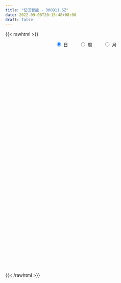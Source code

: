 ```yaml
---
title: "亿田智能 - 300911.SZ"
date: 2022-09-08T20:15:48+08:00
draft: false
---
```

{{< rawhtml >}}
    <div style="text-align: center">
        <label style="padding: 1rem;"><input style="margin-right: .5rem" type="radio" name="period" value="D" checked onclick="period_change(this)">日</label>
        <label style="padding: 1rem;"><input style="margin-right: .5rem" type="radio" name="period" value="W" onclick="period_change(this)">周</label>
        <label style="padding: 1rem;"><input style="margin-right: .5rem" type="radio" name="period" value="M" onclick="period_change(this)">月</label>
    </div>
    <div id="chart" style="height: 700px;"></div> 
    <script type="text/javascript">
        const D_v = [179427.64,132256.08,91637.13,74720.95,113980.66,86851.44,59039.41,60316.0,44886.14,53330.77,46122.71,38403.14,31960.53,42283.41,38515.28,30519.38,26696.34,31388.47,27225.87,39991.61,43618.13,50122.01,37318.63,32315.31,36776.42,52009.16,58653.69,43706.19,35834.76,31810.23,60652.29,56194.36,62399.24,64546.68,50100.23,38285.05,51422.56,51319.25,31051.38,38154.05,26779.82,36959.87,33117.23,49580.18,58216.58,65249.35,46155.52,29694.52,34941.71,30734.45,31535.26,35918.59,25471.41,24325.87,14893.71,17809.58,12048.1,14851.98,11038.23,26025.4,17543.6,16851.47,26418.95,16836.91,11700.92,13260.56,14940.33,10249.64,8868.96,9594.96,11592.32,10167.44,32777.44,35489.13,25478.63,18933.92,14750.15,14535.94,36817.02,24069.63,15261.42,25134.74,16401.17,22261.0,20206.4,16871.0,9957.07,12595.74,11928.55,5780.0,11126.0,14869.14,16063.16,10820.59,9400.87,9747.67,13239.37,17086.35,9443.75,6786.76,6368.74,6736.75,7682.0,6496.48,9878.24,9065.0,12443.0,19579.5,22726.92,11651.66,16367.93,8602.0,7182.59,10153.0,9206.93,10222.61,8534.62,7750.02,7982.22,7455.73,13884.63,10127.58,5643.11,7813.58,4875.0,10227.16,7489.54,6939.3,12571.52,13247.75,11202.55,11730.45,9935.88,6510.32,12476.62,10691.13,8935.04,15045.04,18654.39,37780.57,12138.99,9735.13,21992.37,11824.1,13450.1,15288.14,10294.06,15231.84,13298.58,7027.92,17508.48,9702.35,10779.28,8495.65,8444.08,31412.32,19959.56,10938.06,11342.43,14573.64,20744.68,16804.85,12015.18,12196.95,13192.32,11220.23,12057.79,13700.85,10732.53,11427.28,10996.69,12937.76,8608.49,7751.72,42540.13,38199.98,36256.64,28611.87,20782.07,13118.21,10847.46,14220.93,15781.75,22132.22,9668.46,6920.65,12145.17,8874.06,13018.2,14019.31,7494.2,12927.75,20686.12,10494.47,9966.84,10369.33,10146.24,8257.68,17741.46,12814.86,5460.27,7075.0,6921.65,7317.05,5805.63,4630.48,12621.87,10819.63,6508.45,6834.25,4823.43,7603.04,5846.38,6460.13,5626.71,2986.94,12496.78,7664.63,7353.09,13282.88,7119.24,6961.75,15634.45,8412.68,5682.21,5318.43,4120.09,13641.5,7289.45,6119.69,14075.1,8543.81,11332.83,9843.48,12902.35,6006.12,7920.86,25378.99,26740.43,18976.78,8478.72,7031.61,11870.92,15713.18,26669.18,15484.64,28239.17,43092.46,38774.46,22868.13,14043.44,19796.43,17700.61,8386.3,8220.77,12666.82,13225.58,10853.98,11787.1,18102.54,16185.8,23019.13,16104.6,11855.53,11649.51,13081.3,10846.95,14607.21,11613.1,11498.95,7460.33,7617.63,10690.58,9356.57,10523.69,10652.64,11005.09,8476.24,10461.09,8068.77,10351.69,12810.78,10917.37,10801.38,13919.85,10273.15,12270.7,19525.64,16474.63,10391.85,9770.74,12015.83,16021.17,12815.19,7403.51,5699.25,9487.04,5758.13,4475.12,10870.5,13892.88,10742.99,12281.48,13772.34,18803.1,18445.63,20264.38,16718.17,31945.14,22339.54,18095.85,21948.04,16523.42,10348.06,10209.64,17185.36,14734.23,9636.92,14399.29,8607.5,12430.16,17120.77,11902.77,29041.37,35609.92,23633.6,14785.85,12956.0,13004.92,13459.93,8110.84,11730.37,8478.54,15738.63,13954.98,8809.0,8861.88,21101.34,11523.42,22989.1,23200.35,21025.37,9806.56,7997.34,12939.38,13099.21,7136.61,7037.08,8670.87,9377.21,5531.58,5803.15,7950.0,11364.18,11711.94,9359.49,13463.94,5684.37,4595.48,9788.47,22212.51,13003.35,11537.68,8432.76,8921.89,13502.89,6604.05,10008.87,12672.92,11392.48,16840.95,10526.75,36652.7,22898.21,14137.0,15642.41,23230.48,21482.21,12364.26,23214.36,17690.0,10437.52,13242.92,14442.09,9479.98,7483.75,10443.55,20454.69,11184.0,14774.2,17714.55,21266.92,11899.05,16710.0,27673.05,22031.31,16195.88,24159.78,35238.01,12742.11,15877.13,10684.43,9294.12,7738.89,6070.0,7078.21,8808.82,16338.77,9303.99,7733.71,14176.97,7476.95,7077.95,8987.2,7750.97,4822.8,11817.77,16995.35,6355.0,7001.77,4169.33,15765.83,17344.41,11899.65,13228.92,20351.14,8585.72,9993.73,7505.11,10438.92,6316.02]
const D_histogram = [0.0,-0.5162849003,-1.0120285128,-1.2253721577,-1.1954057923,-1.4151113761,-1.4727917663,-1.3599961017,-1.2561198425,-1.2752883027,-1.1175020846,-1.0593832043,-0.9316252788,-0.9466732098,-0.9059691977,-0.8852730231,-0.8015179181,-0.7943978984,-0.7502727756,-0.4876364315,-0.2379058735,0.1449871047,0.38034308,0.5578843399,0.4614190358,0.6835075272,0.855295736,0.8027215463,0.6755418302,0.6241525913,0.8212879817,0.9718111126,1.1334289113,1.2794578674,1.1562559278,1.0506469051,1.1110923846,0.9527427635,0.8841951844,0.5257056353,0.3476958861,0.4151527428,0.4666931464,0.4859847818,0.5403804545,0.6305644561,0.429413971,0.3034773054,0.122741475,0.145958721,0.1914372561,0.0693588932,-0.1304395917,-0.1850237833,-0.2499683376,-0.399118947,-0.4346902565,-0.4070658102,-0.3492862953,-0.2486737289,-0.0876311366,0.0226351791,0.1073693318,0.0361203513,0.0156229255,0.0311653752,-0.1128310377,-0.2162768834,-0.2111713051,-0.144834081,-0.0624107474,0.0380418835,0.2414451796,0.4739122067,0.6207082871,0.7015065818,0.7453151138,0.6509012045,0.8913236425,1.0678804526,1.1397495482,1.1485716689,1.1256458726,0.9480784133,1.0023730981,0.8471428572,0.6784739795,0.6867288284,0.4005504796,0.1902522953,0.2193470481,0.2688281971,0.2927808319,0.2573282635,0.1527284585,0.089057604,-0.0198535163,-0.2770866053,-0.4357558054,-0.5916210925,-0.6979192029,-0.809382557,-0.8634268849,-0.85243035,-0.7635631658,-0.750698155,-0.5636241293,0.0055545131,0.5495299791,0.8800995437,1.131603986,1.2131275399,1.1829863335,1.0306854743,0.9350873609,0.6947528929,0.5846758432,0.5938646314,0.3926212798,0.0231890674,-0.2479142216,-0.3411400319,-0.3497581149,-0.3047349467,-0.331140733,-0.6031180035,-0.6828070984,-0.9017214819,-0.9320779215,-0.5839871574,-0.4572277195,-0.2603699434,-0.2545784142,-0.1934064741,-0.0836964944,0.0234341755,0.0262759571,0.264761998,0.106877054,-0.3973498711,-0.7358548033,-0.850872519,-0.4291944751,-0.1868396599,-0.0742653781,-0.0908867425,-0.1752816102,-0.1786311215,-0.3533238968,-0.3995338,-0.7135154379,-0.8051885492,-0.6711100595,-0.5924868517,-0.6624358363,-1.0877263377,-1.4684573159,-1.737965186,-1.8073522563,-1.8360863925,-1.9044865608,-1.6260615859,-1.395775183,-1.1056344653,-0.7970496802,-0.5991162498,-0.2849035606,0.0238272093,0.2943764116,0.3289439864,0.3017475821,0.2978416062,0.2487091088,0.2727938077,0.5961559701,0.897974695,1.2539375778,1.7378288014,1.9483820576,1.9363961731,1.8436832584,1.656996054,1.4697478925,1.1711896377,0.7698971939,0.4128393417,0.4669587064,0.3371054911,0.3628239203,0.2547710776,0.1758084787,0.2387949359,0.4060514945,0.4107127837,0.1221054198,0.1431663964,0.1545891387,0.0467005954,0.2058983935,0.2352302,0.2047032955,0.0273872627,-0.0942162431,-0.0122139556,-0.0398008316,-0.0286018866,0.1984765501,0.4208725472,0.4726391393,0.2592288492,0.1078255453,0.0099980173,-0.0912634173,-0.0519528814,-0.1440951033,-0.2324222647,-0.4172210191,-0.6224917864,-0.829052774,-0.7990664227,-0.915405089,-0.9589191066,-0.6096205434,-0.4273437161,-0.3008982295,-0.1343409859,-0.0793409901,0.1691543856,0.3398074399,0.4174884918,0.6507673707,0.758537921,0.5320131987,0.3382790299,0.3008411782,0.2216066692,0.2634130861,0.4114788625,0.8018792991,0.7296494045,0.4997632069,0.31599014,0.0908994692,-0.3329288771,-0.603713075,-0.7521522235,-0.6025374889,0.0273649186,0.657823428,0.9688165446,1.1076509347,1.0100762269,0.7830921519,0.5004270868,0.1927103912,-0.0014209477,-0.0663160136,-0.1704615008,-0.2091210807,-0.030009912,0.2092662912,0.1254262904,0.0978049509,0.043465931,0.0931929382,0.0598230643,-0.0297609597,-0.2289488531,-0.4316257351,-0.7269892901,-0.8827026663,-1.130249867,-1.2245217771,-1.0771447286,-0.9080219564,-0.7052620966,-0.57659458,-0.5668060439,-0.5382142027,-0.5772428499,-0.5787119131,-0.8653971908,-0.989017626,-1.1389055955,-1.2737445463,-1.360461513,-1.3863955796,-1.2261229759,-1.0345188908,-0.8686155868,-0.5966265282,-0.2940176163,-0.107387115,0.2446241787,0.3641085982,0.4507334379,0.362499043,0.4052289843,0.393502344,0.2637600922,0.0305101903,-0.283538267,-0.5034851859,-0.7755798257,-1.044544817,-1.1610507931,-1.2172788947,-1.1891606926,-1.2467002101,-1.3093126935,-1.1339893723,-0.7357283892,-0.422427901,-0.2186832407,-0.0210361224,0.2792624565,0.4290494043,0.4565233089,0.5426991849,0.5271731757,0.6332241615,0.7701840402,0.8154736839,1.0907201363,1.3081129906,1.4333853023,1.3596198985,1.5211630133,1.4698131094,1.4279575748,1.3871633992,1.3574985144,1.2018059347,0.9163845966,0.6582519141,0.5090267645,0.1137223516,0.0198800054,0.1096514763,0.2853019317,0.4927961667,0.8046137653,0.7941350825,0.6212299545,0.6917625829,0.4245889319,0.2146943197,0.0499384366,-0.0703442901,-0.2162749598,-0.296109912,-0.4253838702,-0.4751525104,-0.3590777462,-0.3204587213,-0.4261316786,-0.6693401011,-0.7898342652,-0.7984933955,-0.6626686792,-0.2529938022,-0.0812237324,0.0979006169,0.1284316129,0.0116034825,-0.1678760809,-0.2294143065,-0.2662490303,-0.322714727,-0.2869572711,-0.0574085838,0.0723802799,0.6866102248,1.0627259779,1.1168479053,1.111186461,1.2955617109,1.4262478405,1.4474489855,1.4645397123,1.4926891479,1.3467554355,1.0905467469,0.7755269693,0.4479644643,0.0776366561,-0.0845556661,-0.1707770761,-0.3780563314,-0.6431029445,-0.9379315482,-1.2108594293,-1.3955573403,-1.61994334,-1.5167929364,-1.5900143971,-1.5608270935,-1.2969459339,-0.7289998408,-0.5333748953,-0.2942498118,-0.3243511424,-0.404733002,-0.5325533339,-0.6145461078,-0.6410563555,-0.5227267473,-0.3116060141,-0.2607282699,-0.3334203989,-0.1662866037,-0.1488637179,-0.1850074709,-0.1643409946,-0.1343028371,-0.1060410042,-0.260736369,-0.0810602229,0.0181616198,-0.0225258194,0.0031645976,-0.1823361735,-0.4894294752,-0.6698113706,-0.6800183789,-0.4627772426,-0.3730472836,-0.3536906934,-0.317386382,-0.3654512772,-0.3877397348]
const D_fast = [0.0,-0.6453561254,-1.394106866,-1.9137935504,-2.182678633,-2.7561620609,-3.1820403926,-3.4092437534,-3.6193974549,-3.9573879907,-4.0789772939,-4.2857042146,-4.3908526088,-4.6425688422,-4.8283571295,-5.0289792107,-5.1456035853,-5.3370830402,-5.4805261112,-5.339798875,-5.1495447854,-4.730405031,-4.3999632858,-4.0829509408,-4.064061486,-3.6710961128,-3.2854839701,-3.1373777731,-3.0956720317,-2.9910231227,-2.5885657369,-2.1950898279,-1.7501148014,-1.2842213784,-1.1183593361,-0.9613066324,-0.6230880568,-0.543251987,-0.39075077,-0.6178139104,-0.708899688,-0.5376546456,-0.3694409554,-0.2286531245,-0.0391623383,0.2086627773,0.114865785,0.0647984458,-0.0852520158,-0.0255450896,0.0677927596,-0.03694588,-0.2693542629,-0.3701944003,-0.497631039,-0.7465613851,-0.8908052587,-0.964947265,-0.9944893239,-0.9560451898,-0.8169103816,-0.7009852712,-0.5894087855,-0.6516276781,-0.6682193726,-0.6448855791,-0.8170897514,-0.974604818,-1.022292066,-0.9921633621,-0.9253427153,-0.8153796135,-0.5516150225,-0.2006699438,0.1013032083,0.3574781486,0.587615459,0.6559268508,1.1191801994,1.5627071227,1.9195136053,2.2154786432,2.4739643151,2.5334164591,2.8383044185,2.8948598919,2.895809509,3.075746565,2.8897058361,2.7269707256,2.8109022404,2.9275904388,3.0247382815,3.053617779,2.9872000886,2.9457936351,2.8319191357,2.5054143954,2.2378062439,1.9340356837,1.6532577726,1.3394487793,1.0695477301,0.8674366775,0.7654130702,0.5906035423,0.6367715356,1.2073388064,1.8886967671,2.4392912177,2.9736966565,3.3585020954,3.6241074723,3.7294779817,3.8676517085,3.8010054637,3.8370973749,3.9947523209,3.8916642892,3.5280293438,3.1949474994,3.0164366811,2.9203790693,2.8892185008,2.7800275313,2.3572707599,2.1068798904,1.6625351364,1.3991592165,1.6012531912,1.6137056992,1.7454709895,1.6876179151,1.7004382367,1.7892240928,1.9022133066,1.9116240775,2.2163006179,2.0851349373,1.4815705445,0.9591019114,0.631366066,0.9457454912,1.1413903914,1.2353983286,1.1960552786,1.0678400083,1.0198327167,0.7568089672,0.610715614,0.1183551166,-0.174615132,-0.2083141572,-0.2778126623,-0.513370606,-1.2105926918,-1.958437999,-2.6624371656,-3.1836622999,-3.6714180342,-4.2159398428,-4.3440302644,-4.4626876572,-4.4489555557,-4.3396331907,-4.2914788228,-4.0484920238,-3.7338044516,-3.3896611463,-3.272857575,-3.2246170837,-3.154062658,-3.1410178783,-3.0487347274,-2.5763335724,-2.0500211739,-1.3805738966,-0.4622254726,0.235423298,0.7075364568,1.0757443566,1.3033061658,1.4834949774,1.477734132,1.2689159867,1.0150679699,1.1859270111,1.1403501687,1.256774578,1.2124145046,1.1774040254,1.3000892166,1.5688586489,1.676198134,1.4181171251,1.4749697007,1.5250397277,1.4288263332,1.6394987298,1.7276380862,1.7482870056,1.5778177885,1.4326602219,1.5116090205,1.4740719366,1.47812041,1.7548179842,2.082432118,2.252358495,2.1037554172,1.9793084997,1.883980476,1.759903187,1.7862255026,1.6580595049,1.5116267772,1.2225227681,0.8616290542,0.4478048731,0.2780246188,-0.0671653198,-0.3504091141,-0.1535156867,-0.0780747885,-0.0268538593,0.1061181378,0.1412828861,0.4320668583,0.6876717726,0.8697249474,1.2656956689,1.5631006996,1.4695792768,1.3604148656,1.3981873084,1.3743544667,1.4820141552,1.7329496472,2.3238199085,2.434002365,2.3290569693,2.2242814373,2.0219156338,1.5148550682,1.0931426015,0.7566653972,0.7556457596,1.3923893967,2.1873037631,2.7405010159,3.1562481396,3.3111924886,3.2799814516,3.1224231581,2.8628840604,2.6683974845,2.5869234153,2.4401625529,2.3492227028,2.5208313935,2.8124241694,2.7599407412,2.7567706395,2.7132981023,2.7863233441,2.7679092362,2.6708849723,2.4144598656,2.1038765499,1.6267656724,1.2503766296,0.7202669622,0.3198646077,0.1979554741,0.1400727572,0.1665170929,0.1510359645,0.0191229897,-0.0868387199,-0.2701780795,-0.416325121,-0.9193596964,-1.2902345381,-1.7248489065,-2.1781239939,-2.6049563388,-2.9774893003,-3.1237474406,-3.1907730782,-3.2420236708,-3.1191912444,-2.8900867365,-2.730303014,-2.3171356756,-2.1066241066,-1.9073159074,-1.9049255415,-1.7608883541,-1.6742394084,-1.7380416372,-1.9636639915,-2.3485970156,-2.6944152309,-3.1604048271,-3.6905060228,-4.0972746971,-4.4578225224,-4.7269944935,-5.0962090635,-5.4861497202,-5.5943237422,-5.3799948563,-5.1723013434,-5.0232274932,-4.8308394055,-4.4607252126,-4.2036759136,-4.0620711818,-3.8402205096,-3.7239532249,-3.4595961988,-3.1300903099,-2.8809322453,-2.3330057589,-1.7885846568,-1.3049660196,-1.0388264488,-0.4969925806,-0.1808892071,0.1342446519,0.4402413261,0.74995107,0.8947099739,0.838384785,0.744815081,0.7228466225,0.3559727976,0.2671004527,0.3842847927,0.631260731,0.9619540076,1.4749250476,1.6629801354,1.6453824961,1.8888557702,1.7278293522,1.5716083199,1.4193370459,1.2814682466,1.081468837,0.9276064068,0.6919864811,0.5234297133,0.549735041,0.5082393855,0.2960335086,-0.1145099392,-0.4324626697,-0.6407451489,-0.6705876024,-0.3241611759,-0.1726970392,0.0309024644,0.0935413636,-0.0203858961,-0.2418344798,-0.360726282,-0.4641232634,-0.6012676418,-0.6372495037,-0.4220529623,-0.2741690287,0.5117134724,1.15351072,1.4868446237,1.7589797947,2.2672454724,2.754493562,3.1375569534,3.5207826083,3.9221043309,4.1128594773,4.1292874755,4.0081494401,3.7925780513,3.441659407,3.2583281683,3.1294124893,2.8276191512,2.4017968019,1.8724853112,1.2968425727,0.7632553267,0.133883492,-0.1421643385,-0.6128893984,-0.9739088682,-1.0342641922,-0.6485680592,-0.5862868375,-0.420724207,-0.5319133232,-0.7134784333,-0.9744370987,-1.2100663995,-1.3968407361,-1.4091928147,-1.275973585,-1.2902779083,-1.4463251371,-1.3207629928,-1.3405560365,-1.4229516572,-1.4433704295,-1.4469079813,-1.4451563995,-1.6650358565,-1.5056247661,-1.4018625184,-1.4481814125,-1.4216998462,-1.6527846606,-2.0822353311,-2.4300700691,-2.6102816722,-2.5087348465,-2.5122667084,-2.5813327916,-2.6243750756,-2.7638027902,-2.8830261815]
const D_slow = [0.0,-0.1290712251,-0.3820783533,-0.6884213927,-0.9872728408,-1.3410506848,-1.7092486264,-2.0492476518,-2.3632776124,-2.6820996881,-2.9614752092,-3.2263210103,-3.45922733,-3.6958956324,-3.9223879319,-4.1437061876,-4.3440856672,-4.5426851418,-4.7302533357,-4.8521624435,-4.9116389119,-4.8753921357,-4.7803063657,-4.6408352808,-4.5254805218,-4.35460364,-4.140779706,-3.9400993194,-3.7712138619,-3.6151757141,-3.4098537186,-3.1669009405,-2.8835437127,-2.5636792458,-2.2746152638,-2.0119535376,-1.7341804414,-1.4959947505,-1.2749459544,-1.1435195456,-1.0565955741,-0.9528073884,-0.8361341018,-0.7146379063,-0.5795427927,-0.4219016787,-0.314548186,-0.2386788596,-0.2079934908,-0.1715038106,-0.1236444966,-0.1063047733,-0.1389146712,-0.185170617,-0.2476627014,-0.3474424381,-0.4561150023,-0.5578814548,-0.6452030286,-0.7073714609,-0.729279245,-0.7236204502,-0.6967781173,-0.6877480295,-0.6838422981,-0.6760509543,-0.7042587137,-0.7583279346,-0.8111207609,-0.8473292811,-0.8629319679,-0.8534214971,-0.7930602022,-0.6745821505,-0.5194050787,-0.3440284333,-0.1576996548,0.0050256463,0.2278565569,0.4948266701,0.7797640571,1.0669069743,1.3483184425,1.5853380458,1.8359313203,2.0477170346,2.2173355295,2.3890177366,2.4891553565,2.5367184303,2.5915551924,2.6587622416,2.7319574496,2.7962895155,2.8344716301,2.8567360311,2.851772652,2.7825010007,2.6735620493,2.5256567762,2.3511769755,2.1488313362,1.932974615,1.7198670275,1.5289762361,1.3413016973,1.200395665,1.2017842933,1.339166788,1.559191674,1.8420926705,2.1453745554,2.4411211388,2.6987925074,2.9325643476,3.1062525708,3.2524215316,3.4008876895,3.4990430094,3.5048402763,3.4428617209,3.357576713,3.2701371842,3.1939534475,3.1111682643,2.9603887634,2.7896869888,2.5642566183,2.3312371379,2.1852403486,2.0709334187,2.0058409329,1.9421963293,1.8938447108,1.8729205872,1.8787791311,1.8853481204,1.9515386199,1.9782578834,1.8789204156,1.6949567147,1.482238585,1.3749399662,1.3282300513,1.3096637067,1.2869420211,1.2431216185,1.1984638382,1.110132864,1.010249414,0.8318705545,0.6305734172,0.4627959023,0.3146741894,0.1490652303,-0.1228663541,-0.4899806831,-0.9244719796,-1.3763100436,-1.8353316418,-2.311453282,-2.7179686784,-3.0669124742,-3.3433210905,-3.5425835105,-3.692362573,-3.7635884632,-3.7576316608,-3.6840375579,-3.6018015613,-3.5263646658,-3.4519042643,-3.3897269871,-3.3215285351,-3.1724895426,-2.9479958689,-2.6345114744,-2.200054274,-1.7129587596,-1.2288597163,-0.7679389018,-0.3536898882,0.0137470849,0.3065444943,0.4990187928,0.6022286282,0.7189683048,0.8032446776,0.8939506577,0.957643427,1.0015955467,1.0612942807,1.1628071543,1.2654853503,1.2960117052,1.3318033043,1.370450589,1.3821257378,1.4336003362,1.4924078862,1.5435837101,1.5504305258,1.526876465,1.5238229761,1.5138727682,1.5067222966,1.5563414341,1.6615595709,1.7797193557,1.844526568,1.8714829543,1.8739824587,1.8511666043,1.838178384,1.8021546082,1.744049042,1.6397437872,1.4841208406,1.2768576471,1.0770910414,0.8482397692,0.6085099925,0.4561048567,0.3492689277,0.2740443703,0.2404591238,0.2206238763,0.2629124727,0.3478643327,0.4522364556,0.6149282983,0.8045627785,0.9375660782,1.0221358357,1.0973461302,1.1527477975,1.218601069,1.3214707847,1.5219406095,1.7043529606,1.8292937623,1.9082912973,1.9310161646,1.8477839453,1.6968556766,1.5088176207,1.3581832485,1.3650244781,1.5294803351,1.7716844713,2.0485972049,2.3011162617,2.4968892996,2.6219960713,2.6701736692,2.6698184322,2.6532394288,2.6106240536,2.5583437835,2.5508413055,2.6031578783,2.6345144508,2.6589656886,2.6698321713,2.6931304059,2.708086172,2.700645932,2.6434087187,2.535502285,2.3537549625,2.1330792959,1.8505168291,1.5443863849,1.2751002027,1.0480947136,0.8717791895,0.7276305445,0.5859290335,0.4513754828,0.3070647704,0.1623867921,-0.0539625056,-0.3012169121,-0.585943311,-0.9043794476,-1.2444948258,-1.5910937207,-1.8976244647,-2.1562541874,-2.3734080841,-2.5225647161,-2.5960691202,-2.622915899,-2.5617598543,-2.4707327047,-2.3580493453,-2.2674245845,-2.1661173384,-2.0677417524,-2.0018017294,-1.9941741818,-2.0650587486,-2.190930045,-2.3848250015,-2.6459612057,-2.936223904,-3.2405436277,-3.5378338008,-3.8495088534,-4.1768370267,-4.4603343698,-4.6442664671,-4.7498734424,-4.8045442526,-4.8098032831,-4.739987669,-4.6327253179,-4.5185944907,-4.3829196945,-4.2511264006,-4.0928203602,-3.9002743502,-3.6964059292,-3.4237258951,-3.0966976475,-2.7383513219,-2.3984463473,-2.0181555939,-1.6507023166,-1.2937129229,-0.9469220731,-0.6075474445,-0.3070959608,-0.0779998116,0.0865631669,0.213819858,0.2422504459,0.2472204473,0.2746333164,0.3459587993,0.4691578409,0.6703112823,0.8688450529,1.0241525415,1.1970931873,1.3032404202,1.3569140002,1.3693986093,1.3518125368,1.2977437968,1.2237163188,1.1173703513,0.9985822237,0.9088127871,0.8286981068,0.7221651872,0.5548301619,0.3573715956,0.1577482467,-0.0079189231,-0.0711673737,-0.0914733068,-0.0669981525,-0.0348902493,-0.0319893787,-0.0739583989,-0.1313119755,-0.1978742331,-0.2785529148,-0.3502922326,-0.3646443785,-0.3465493086,-0.1748967524,0.0907847421,0.3699967184,0.6477933337,0.9716837614,1.3282457215,1.6901079679,2.056242896,2.429415183,2.7661040418,3.0387407286,3.2326224709,3.344613587,3.364022751,3.3428838344,3.3001895654,3.2056754826,3.0448997464,2.8104168594,2.5077020021,2.158812667,1.753826832,1.3746285979,0.9771249986,0.5869182252,0.2626817418,0.0804317816,-0.0529119422,-0.1264743952,-0.2075621808,-0.3087454313,-0.4418837648,-0.5955202917,-0.7557843806,-0.8864660674,-0.9643675709,-1.0295496384,-1.1129047382,-1.1544763891,-1.1916923186,-1.2379441863,-1.2790294349,-1.3126051442,-1.3391153953,-1.4042994875,-1.4245645432,-1.4200241383,-1.4256555931,-1.4248644437,-1.4704484871,-1.5928058559,-1.7602586985,-1.9302632933,-2.0459576039,-2.1392194248,-2.2276420982,-2.3069886936,-2.398351513,-2.4952864467]
const D_data = [['2020-12-03', 70.0, 64.09, 63.57, 72.8],['2020-12-04', 57.5, 56.0, 55.68, 61.44],['2020-12-07', 55.0, 52.86, 52.63, 55.0],['2020-12-08', 52.8, 53.5, 52.13, 54.27],['2020-12-09', 52.7, 54.96, 51.8, 58.08],['2020-12-10', 53.0, 50.1, 49.9, 53.5],['2020-12-11', 50.53, 50.0, 49.95, 52.2],['2020-12-14', 48.6, 50.88, 48.21, 51.47],['2020-12-15', 50.34, 49.99, 49.72, 51.44],['2020-12-16', 50.0, 47.3, 46.91, 50.21],['2020-12-17', 47.15, 48.53, 46.45, 49.49],['2020-12-18', 47.94, 46.55, 46.52, 47.94],['2020-12-21', 46.55, 46.65, 45.6, 47.08],['2020-12-22', 46.18, 43.9, 43.84, 46.37],['2020-12-23', 43.8, 43.38, 42.45, 44.0],['2020-12-24', 43.3, 42.0, 41.73, 44.37],['2020-12-25', 42.03, 41.79, 41.77, 43.12],['2020-12-28', 41.5, 39.8, 39.52, 41.5],['2020-12-29', 39.88, 39.12, 38.95, 40.73],['2020-12-30', 39.4, 41.51, 39.0, 42.22],['2020-12-31', 41.0, 41.75, 40.7, 44.55],['2021-01-04', 42.5, 44.4, 42.0, 45.63],['2021-01-05', 42.97, 43.75, 42.7, 45.2],['2021-01-06', 44.5, 43.85, 43.16, 45.3],['2021-01-07', 43.01, 40.39, 39.98, 43.25],['2021-01-08', 40.43, 44.55, 40.0, 44.66],['2021-01-11', 44.37, 45.0, 43.57, 47.0],['2021-01-12', 44.52, 42.6, 41.76, 44.99],['2021-01-13', 42.77, 41.22, 41.2, 44.18],['2021-01-14', 41.3, 41.68, 39.1, 42.31],['2021-01-15', 41.5, 45.27, 41.18, 46.88],['2021-01-18', 44.67, 45.88, 44.67, 46.95],['2021-01-19', 45.41, 47.28, 45.41, 49.42],['2021-01-20', 46.5, 48.5, 45.61, 50.2],['2021-01-21', 47.25, 45.82, 45.58, 48.0],['2021-01-22', 45.95, 46.0, 45.46, 47.88],['2021-01-25', 45.66, 48.56, 43.95, 48.78],['2021-01-26', 48.01, 46.15, 45.75, 49.99],['2021-01-27', 44.97, 47.2, 44.7, 47.9],['2021-01-28', 46.6, 42.8, 42.8, 46.6],['2021-01-29', 43.61, 43.8, 41.32, 43.9],['2021-02-01', 43.61, 46.74, 43.0, 46.98],['2021-02-02', 46.6, 47.09, 45.6, 47.47],['2021-02-03', 46.51, 47.15, 45.69, 48.8],['2021-02-04', 46.7, 48.11, 46.6, 50.5],['2021-02-05', 47.52, 49.35, 45.78, 50.49],['2021-02-08', 48.33, 45.77, 45.4, 49.2],['2021-02-09', 45.6, 46.08, 45.54, 47.54],['2021-02-10', 46.06, 44.7, 43.27, 46.1],['2021-02-18', 45.5, 46.91, 44.92, 47.3],['2021-02-19', 46.51, 47.49, 45.12, 47.55],['2021-02-22', 47.95, 45.27, 44.95, 48.0],['2021-02-23', 44.35, 43.38, 43.23, 44.95],['2021-02-24', 43.38, 44.36, 42.31, 44.36],['2021-02-25', 44.33, 43.7, 43.5, 44.5],['2021-02-26', 43.0, 41.76, 41.72, 43.24],['2021-03-01', 41.92, 42.29, 41.8, 42.65],['2021-03-02', 42.39, 42.65, 42.13, 43.32],['2021-03-03', 42.3, 42.87, 42.3, 43.17],['2021-03-04', 42.8, 43.5, 42.56, 44.78],['2021-03-05', 43.77, 44.73, 43.38, 44.77],['2021-03-08', 45.3, 44.7, 44.18, 45.48],['2021-03-09', 44.88, 44.86, 43.82, 46.78],['2021-03-10', 44.19, 42.9, 42.01, 44.84],['2021-03-11', 43.6, 43.21, 42.62, 44.36],['2021-03-12', 43.21, 43.57, 42.55, 44.1],['2021-03-15', 43.11, 41.09, 40.93, 43.31],['2021-03-16', 41.73, 40.69, 39.91, 41.73],['2021-03-17', 40.69, 41.5, 40.51, 41.88],['2021-03-18', 41.5, 42.2, 41.01, 42.41],['2021-03-19', 41.55, 42.6, 41.2, 42.93],['2021-03-22', 42.6, 43.19, 42.35, 43.37],['2021-03-23', 43.81, 45.3, 42.99, 45.88],['2021-03-24', 44.58, 47.03, 44.4, 47.8],['2021-03-25', 46.65, 47.34, 45.78, 48.19],['2021-03-26', 47.8, 47.6, 46.93, 47.95],['2021-03-29', 47.36, 48.02, 47.0, 48.4],['2021-03-30', 47.78, 46.7, 46.56, 48.89],['2021-03-31', 47.17, 51.93, 46.97, 53.48],['2021-04-01', 51.69, 53.1, 51.24, 53.68],['2021-04-02', 52.57, 53.44, 51.87, 53.78],['2021-04-06', 53.64, 53.92, 53.54, 57.8],['2021-04-07', 55.0, 54.57, 52.21, 55.55],['2021-04-08', 54.11, 53.13, 52.61, 54.8],['2021-04-09', 53.33, 56.73, 53.33, 57.33],['2021-04-12', 56.0, 54.85, 53.51, 56.23],['2021-04-13', 53.89, 54.72, 53.3, 56.27],['2021-04-14', 54.96, 57.38, 53.0, 57.5],['2021-04-15', 57.34, 53.72, 53.36, 57.34],['2021-04-16', 54.06, 53.92, 53.38, 54.7],['2021-04-19', 53.66, 56.96, 53.53, 57.47],['2021-04-20', 56.5, 58.0, 55.89, 59.21],['2021-04-21', 56.26, 58.49, 55.6, 59.98],['2021-04-22', 58.8, 58.33, 56.78, 60.41],['2021-04-23', 58.33, 57.65, 56.31, 59.0],['2021-04-26', 58.96, 58.21, 57.56, 60.32],['2021-04-27', 58.18, 57.61, 55.02, 58.73],['2021-04-28', 57.14, 55.04, 54.13, 58.1],['2021-04-29', 55.04, 55.25, 54.59, 56.77],['2021-04-30', 56.0, 54.39, 53.85, 56.0],['2021-05-06', 54.8, 54.13, 53.56, 55.76],['2021-05-07', 53.92, 53.19, 52.96, 55.0],['2021-05-10', 53.19, 53.08, 52.44, 53.85],['2021-05-11', 52.86, 53.35, 52.2, 53.57],['2021-05-12', 53.37, 54.18, 52.5, 54.74],['2021-05-13', 53.52, 53.1, 51.45, 53.53],['2021-05-14', 53.36, 55.48, 52.4, 56.24],['2021-05-17', 55.1, 62.27, 54.74, 62.27],['2021-05-18', 62.0, 65.38, 60.66, 66.89],['2021-05-19', 65.3, 65.86, 64.5, 66.56],['2021-05-20', 65.29, 67.5, 65.2, 70.18],['2021-05-21', 68.84, 67.5, 66.17, 69.01],['2021-05-24', 67.5, 67.53, 66.11, 68.98],['2021-05-25', 68.0, 66.76, 65.1, 69.66],['2021-05-26', 67.0, 67.99, 66.21, 69.13],['2021-05-27', 68.67, 66.35, 65.21, 68.67],['2021-05-28', 66.76, 68.0, 66.42, 69.55],['2021-05-31', 68.03, 70.17, 67.51, 70.71],['2021-06-01', 69.12, 67.9, 67.17, 69.12],['2021-06-02', 67.41, 64.91, 64.72, 67.59],['2021-06-03', 62.92, 64.81, 62.5, 65.93],['2021-06-04', 65.0, 66.3, 64.5, 68.58],['2021-06-07', 66.02, 67.28, 65.2, 67.88],['2021-06-08', 66.13, 68.25, 66.13, 69.17],['2021-06-09', 68.26, 67.6, 66.02, 69.0],['2021-06-10', 68.5, 63.77, 62.5, 68.5],['2021-06-11', 63.89, 65.12, 63.34, 66.3],['2021-06-15', 65.14, 62.31, 62.0, 66.71],['2021-06-16', 62.5, 63.61, 61.24, 64.4],['2021-06-17', 63.61, 68.93, 63.61, 69.12],['2021-06-18', 68.61, 67.33, 66.03, 70.6],['2021-06-21', 66.67, 69.09, 65.05, 69.09],['2021-06-22', 70.01, 67.32, 67.2, 71.4],['2021-06-23', 67.33, 68.29, 66.18, 68.8],['2021-06-24', 68.29, 69.52, 67.31, 71.6],['2021-06-25', 69.53, 70.32, 67.77, 71.28],['2021-06-28', 70.66, 69.6, 69.6, 72.99],['2021-06-29', 70.49, 73.6, 68.31, 73.77],['2021-06-30', 73.15, 69.28, 69.01, 73.66],['2021-07-01', 68.51, 63.3, 57.86, 68.76],['2021-07-02', 60.98, 62.89, 60.68, 63.69],['2021-07-05', 62.79, 64.05, 62.26, 65.1],['2021-07-06', 64.46, 71.3, 63.41, 71.3],['2021-07-07', 72.0, 70.8, 69.71, 72.18],['2021-07-08', 70.89, 70.22, 69.47, 72.8],['2021-07-09', 70.17, 68.98, 67.92, 70.89],['2021-07-12', 68.03, 67.93, 67.21, 69.98],['2021-07-13', 67.93, 68.74, 66.96, 69.35],['2021-07-14', 68.6, 66.06, 65.22, 68.6],['2021-07-15', 65.66, 66.92, 65.66, 68.3],['2021-07-16', 66.92, 62.27, 62.02, 66.92],['2021-07-19', 62.14, 63.45, 60.75, 63.91],['2021-07-20', 62.56, 65.88, 62.56, 66.26],['2021-07-21', 66.0, 65.31, 63.88, 66.5],['2021-07-22', 66.28, 63.0, 62.48, 66.28],['2021-07-23', 62.71, 56.5, 54.74, 63.84],['2021-07-26', 56.5, 53.8, 53.31, 56.66],['2021-07-27', 54.02, 52.04, 52.02, 54.9],['2021-07-28', 53.0, 52.04, 51.26, 53.58],['2021-07-29', 52.5, 50.59, 50.22, 52.97],['2021-07-30', 50.84, 48.03, 46.88, 51.3],['2021-08-02', 48.04, 51.17, 48.04, 51.38],['2021-08-03', 51.52, 50.32, 50.0, 52.02],['2021-08-04', 50.26, 51.02, 49.79, 51.89],['2021-08-05', 50.99, 51.62, 50.1, 52.9],['2021-08-06', 51.63, 50.53, 49.01, 51.83],['2021-08-09', 50.25, 52.49, 49.76, 53.0],['2021-08-10', 52.49, 53.47, 52.47, 55.49],['2021-08-11', 53.99, 54.16, 52.58, 55.48],['2021-08-12', 54.0, 51.76, 51.69, 54.0],['2021-08-13', 51.24, 50.75, 50.43, 52.76],['2021-08-16', 51.45, 50.7, 50.24, 53.6],['2021-08-17', 51.02, 49.72, 49.57, 51.49],['2021-08-18', 49.58, 50.3, 49.07, 50.66],['2021-08-19', 52.01, 54.88, 52.0, 59.87],['2021-08-20', 54.31, 56.47, 53.53, 57.45],['2021-08-23', 55.28, 59.4, 53.85, 61.5],['2021-08-24', 58.49, 64.14, 58.49, 64.6],['2021-08-25', 62.98, 63.8, 62.98, 67.17],['2021-08-26', 63.57, 62.9, 62.0, 64.9],['2021-08-27', 62.9, 62.98, 61.58, 65.78],['2021-08-30', 61.66, 62.37, 61.42, 64.96],['2021-08-31', 62.13, 62.58, 60.4, 65.37],['2021-09-01', 63.8, 60.95, 59.0, 63.8],['2021-09-02', 60.09, 58.6, 58.02, 61.33],['2021-09-03', 58.74, 57.65, 56.77, 58.9],['2021-09-06', 58.22, 62.43, 56.24, 62.53],['2021-09-07', 62.0, 60.35, 60.0, 62.66],['2021-09-08', 60.35, 62.42, 60.02, 63.25],['2021-09-09', 62.58, 60.9, 59.26, 66.0],['2021-09-10', 61.14, 61.07, 58.8, 61.97],['2021-09-13', 64.26, 63.12, 59.41, 65.88],['2021-09-14', 63.12, 65.47, 62.69, 69.23],['2021-09-15', 65.93, 64.4, 63.36, 67.84],['2021-09-16', 62.88, 60.35, 60.0, 65.09],['2021-09-17', 63.37, 63.8, 60.2, 64.88],['2021-09-22', 62.63, 64.08, 61.01, 65.62],['2021-09-23', 63.93, 62.6, 62.05, 65.5],['2021-09-24', 63.2, 66.39, 61.53, 67.8],['2021-09-27', 66.7, 65.66, 63.06, 66.78],['2021-09-28', 66.21, 65.3, 64.36, 66.21],['2021-09-29', 64.65, 63.21, 62.19, 65.2],['2021-09-30', 64.9, 63.29, 62.8, 66.11],['2021-10-08', 63.95, 65.91, 62.96, 66.66],['2021-10-11', 66.02, 64.88, 64.29, 67.76],['2021-10-12', 64.36, 65.51, 63.5, 66.0],['2021-10-13', 65.59, 69.15, 65.08, 70.99],['2021-10-14', 69.15, 70.79, 69.15, 72.3],['2021-10-15', 70.36, 70.0, 68.57, 72.0],['2021-10-18', 70.99, 66.79, 66.3, 70.99],['2021-10-19', 67.0, 66.99, 65.56, 68.0],['2021-10-20', 66.6, 67.3, 65.14, 67.73],['2021-10-21', 67.03, 66.95, 64.3, 67.17],['2021-10-22', 66.89, 68.75, 66.1, 69.48],['2021-10-25', 68.51, 67.14, 66.7, 68.66],['2021-10-26', 67.05, 66.8, 66.31, 67.86],['2021-10-27', 66.66, 64.83, 61.5, 66.86],['2021-10-28', 66.11, 63.32, 62.08, 66.3],['2021-10-29', 63.79, 61.8, 61.52, 64.1],['2021-11-01', 62.48, 63.8, 61.61, 65.2],['2021-11-02', 64.27, 61.18, 61.09, 65.09],['2021-11-03', 61.2, 61.01, 59.59, 63.18],['2021-11-04', 62.0, 66.21, 61.24, 66.66],['2021-11-05', 67.5, 65.2, 65.0, 67.5],['2021-11-08', 64.98, 65.09, 63.59, 66.5],['2021-11-09', 65.27, 66.25, 64.34, 67.35],['2021-11-10', 66.83, 65.4, 65.23, 66.97],['2021-11-11', 64.89, 68.72, 64.89, 72.49],['2021-11-12', 68.42, 69.13, 68.07, 69.9],['2021-11-15', 70.52, 69.0, 67.86, 70.52],['2021-11-16', 68.71, 72.3, 68.71, 74.79],['2021-11-17', 71.21, 72.32, 70.11, 72.83],['2021-11-18', 72.29, 68.45, 68.45, 73.35],['2021-11-19', 68.45, 68.21, 67.5, 70.25],['2021-11-22', 70.0, 69.95, 68.18, 71.5],['2021-11-23', 69.73, 69.48, 68.69, 71.5],['2021-11-24', 69.48, 71.26, 69.32, 72.35],['2021-11-25', 71.5, 73.56, 71.02, 77.62],['2021-11-26', 74.8, 78.75, 73.67, 79.42],['2021-11-29', 76.6, 74.66, 74.3, 77.8],['2021-11-30', 74.57, 72.61, 72.33, 75.0],['2021-12-01', 72.61, 72.66, 72.02, 73.42],['2021-12-02', 72.4, 71.47, 69.06, 72.5],['2021-12-03', 69.98, 67.39, 66.67, 71.33],['2021-12-06', 67.8, 67.3, 66.09, 69.98],['2021-12-07', 68.5, 67.38, 67.0, 70.3],['2021-12-08', 69.34, 70.78, 67.6, 70.85],['2021-12-09', 72.05, 78.88, 72.0, 81.5],['2021-12-10', 77.57, 82.79, 77.57, 86.38],['2021-12-13', 81.29, 82.23, 81.29, 84.98],['2021-12-14', 82.5, 82.4, 81.8, 83.36],['2021-12-15', 82.4, 80.71, 80.02, 83.39],['2021-12-16', 80.71, 79.27, 77.85, 81.43],['2021-12-17', 80.61, 78.07, 77.98, 81.18],['2021-12-20', 78.38, 76.81, 76.51, 79.49],['2021-12-21', 77.0, 77.33, 76.52, 80.46],['2021-12-22', 78.01, 78.6, 77.02, 80.75],['2021-12-23', 78.61, 77.93, 77.15, 79.66],['2021-12-24', 79.55, 78.58, 77.3, 79.57],['2021-12-27', 78.0, 81.96, 77.64, 82.69],['2021-12-28', 82.02, 84.29, 82.02, 86.63],['2021-12-29', 85.0, 81.17, 79.22, 85.0],['2021-12-30', 82.0, 82.04, 81.46, 85.95],['2021-12-31', 82.2, 81.92, 80.61, 83.74],['2022-01-04', 82.96, 83.65, 80.14, 85.0],['2022-01-05', 83.72, 83.1, 81.1, 84.86],['2022-01-06', 82.42, 82.46, 80.67, 83.4],['2022-01-07', 82.0, 80.58, 79.78, 84.3],['2022-01-10', 80.58, 79.55, 78.21, 80.78],['2022-01-11', 79.95, 76.92, 76.06, 80.5],['2022-01-12', 76.92, 77.12, 75.62, 78.3],['2022-01-13', 76.66, 74.35, 74.02, 77.85],['2022-01-14', 74.7, 74.64, 73.37, 75.21],['2022-01-17', 74.66, 77.09, 74.14, 77.88],['2022-01-18', 77.99, 77.59, 75.05, 79.79],['2022-01-19', 76.29, 78.51, 75.7, 79.67],['2022-01-20', 79.03, 78.08, 76.84, 80.8],['2022-01-21', 77.69, 76.6, 75.19, 78.68],['2022-01-24', 76.59, 76.57, 76.26, 78.99],['2022-01-25', 75.9, 75.3, 75.09, 77.66],['2022-01-26', 74.6, 75.23, 72.9, 76.38],['2022-01-27', 75.5, 70.3, 70.0, 75.59],['2022-01-28', 70.89, 70.46, 70.35, 73.4],['2022-02-07', 71.0, 68.47, 67.27, 72.04],['2022-02-08', 68.46, 66.81, 64.38, 68.73],['2022-02-09', 66.61, 65.6, 64.46, 68.2],['2022-02-10', 65.11, 64.75, 63.6, 65.67],['2022-02-11', 64.99, 66.15, 63.85, 68.14],['2022-02-14', 66.85, 66.3, 64.65, 70.19],['2022-02-15', 66.41, 65.86, 65.06, 68.08],['2022-02-16', 66.11, 67.44, 65.56, 67.91],['2022-02-17', 67.37, 68.66, 67.2, 70.49],['2022-02-18', 68.44, 68.0, 66.28, 69.49],['2022-02-21', 67.09, 71.22, 67.09, 71.47],['2022-02-22', 71.02, 69.47, 69.3, 71.22],['2022-02-23', 69.47, 69.6, 69.15, 70.72],['2022-02-24', 69.59, 67.4, 66.55, 69.94],['2022-02-25', 69.0, 68.91, 68.22, 69.85],['2022-02-28', 69.31, 68.33, 67.4, 69.38],['2022-03-01', 68.34, 66.44, 65.92, 68.48],['2022-03-02', 65.78, 63.99, 63.52, 66.77],['2022-03-03', 64.25, 61.1, 60.81, 64.27],['2022-03-04', 60.5, 60.21, 59.95, 61.86],['2022-03-07', 59.94, 57.38, 56.79, 60.2],['2022-03-08', 59.11, 54.86, 54.32, 59.5],['2022-03-09', 54.5, 54.44, 51.0, 55.33],['2022-03-10', 54.45, 53.33, 53.0, 57.63],['2022-03-11', 52.39, 52.86, 51.03, 53.38],['2022-03-14', 52.25, 50.2, 48.32, 52.25],['2022-03-15', 49.25, 48.21, 48.21, 50.65],['2022-03-16', 48.99, 49.9, 47.32, 50.25],['2022-03-17', 50.8, 52.85, 50.4, 54.39],['2022-03-18', 52.15, 52.58, 50.66, 53.14],['2022-03-21', 52.29, 51.67, 50.91, 52.89],['2022-03-22', 51.21, 51.9, 50.24, 52.3],['2022-03-23', 51.77, 53.96, 50.58, 54.07],['2022-03-24', 53.45, 52.91, 51.44, 53.57],['2022-03-25', 53.29, 51.56, 51.41, 54.16],['2022-03-28', 51.31, 52.37, 51.11, 54.1],['2022-03-29', 52.46, 51.1, 50.88, 53.28],['2022-03-30', 51.4, 52.74, 50.32, 53.2],['2022-03-31', 52.6, 53.78, 51.88, 55.8],['2022-04-01', 53.52, 53.22, 52.5, 54.72],['2022-04-06', 53.28, 57.23, 53.28, 58.96],['2022-04-07', 57.0, 58.34, 56.65, 61.54],['2022-04-08', 58.54, 58.8, 57.0, 59.32],['2022-04-11', 58.0, 57.2, 56.5, 59.2],['2022-04-12', 56.76, 61.23, 56.72, 61.36],['2022-04-13', 60.45, 59.8, 57.66, 61.25],['2022-04-14', 60.4, 60.62, 60.15, 61.92],['2022-04-15', 60.36, 61.38, 59.35, 62.11],['2022-04-18', 60.98, 62.32, 60.04, 64.1],['2022-04-19', 61.39, 61.2, 60.1, 62.72],['2022-04-20', 61.89, 59.2, 57.83, 61.89],['2022-04-21', 60.71, 58.7, 58.21, 62.29],['2022-04-22', 58.3, 59.45, 56.95, 60.19],['2022-04-25', 58.51, 55.17, 53.96, 59.27],['2022-04-26', 56.3, 57.71, 55.56, 60.49],['2022-04-27', 57.28, 60.09, 56.64, 60.45],['2022-04-28', 62.11, 62.09, 59.03, 64.46],['2022-04-29', 61.82, 63.9, 61.11, 65.23],['2022-05-05', 64.68, 67.22, 63.21, 69.67],['2022-05-06', 64.9, 64.75, 64.0, 65.9],['2022-05-09', 64.73, 62.92, 62.51, 65.39],['2022-05-10', 62.92, 66.38, 61.48, 66.38],['2022-05-11', 65.73, 62.24, 62.13, 66.35],['2022-05-12', 62.49, 62.11, 61.55, 63.79],['2022-05-13', 62.12, 61.96, 60.53, 62.84],['2022-05-16', 62.81, 61.93, 61.9, 64.9],['2022-05-17', 61.55, 60.96, 59.69, 62.0],['2022-05-18', 61.09, 61.15, 60.33, 63.16],['2022-05-19', 60.36, 59.84, 59.07, 60.55],['2022-05-20', 60.1, 60.14, 58.68, 61.27],['2022-05-23', 60.14, 62.2, 59.63, 62.36],['2022-05-24', 62.37, 61.5, 61.47, 64.19],['2022-05-25', 61.59, 59.32, 58.45, 62.0],['2022-05-26', 59.0, 56.3, 55.88, 59.0],['2022-05-27', 56.12, 56.33, 55.5, 57.39],['2022-05-30', 56.33, 56.78, 55.67, 56.82],['2022-05-31', 56.69, 58.36, 55.71, 58.4],['2022-06-01', 58.36, 62.9, 58.2, 66.0],['2022-06-02', 65.24, 61.35, 60.58, 65.3],['2022-06-06', 62.0, 62.39, 60.83, 63.68],['2022-06-07', 63.01, 61.18, 60.0, 63.35],['2022-06-08', 61.29, 59.15, 58.58, 61.29],['2022-06-09', 59.39, 57.49, 55.86, 59.5],['2022-06-10', 57.0, 58.14, 56.69, 58.48],['2022-06-13', 57.37, 57.96, 57.15, 59.86],['2022-06-14', 57.6, 57.19, 55.3, 57.94],['2022-06-15', 57.2, 58.0, 55.65, 58.45],['2022-06-16', 58.01, 60.96, 58.01, 62.6],['2022-06-17', 60.3, 60.64, 58.1, 61.63],['2022-06-20', 62.4, 69.0, 62.4, 71.77],['2022-06-21', 68.54, 69.4, 68.14, 71.33],['2022-06-22', 69.41, 67.44, 67.25, 70.12],['2022-06-23', 68.72, 67.79, 67.01, 70.24],['2022-06-24', 67.89, 71.74, 67.24, 71.98],['2022-06-27', 72.8, 73.18, 72.5, 75.73],['2022-06-28', 74.88, 73.59, 70.8, 74.88],['2022-06-29', 73.58, 75.08, 70.98, 77.48],['2022-06-30', 74.04, 76.85, 73.82, 78.88],['2022-07-01', 76.85, 75.86, 75.61, 78.3],['2022-07-04', 76.21, 74.78, 73.8, 76.99],['2022-07-05', 74.3, 73.69, 72.28, 75.97],['2022-07-06', 73.7, 72.75, 71.9, 74.28],['2022-07-07', 73.29, 71.01, 70.13, 73.35],['2022-07-08', 71.04, 72.65, 69.69, 73.5],['2022-07-11', 71.19, 73.3, 69.3, 74.0],['2022-07-12', 72.6, 71.23, 70.17, 74.2],['2022-07-13', 70.0, 69.26, 68.0, 71.99],['2022-07-14', 69.26, 67.15, 65.6, 71.0],['2022-07-15', 66.9, 65.4, 64.92, 68.68],['2022-07-18', 66.66, 64.55, 63.66, 66.66],['2022-07-19', 64.57, 62.01, 61.38, 64.57],['2022-07-20', 62.19, 64.75, 61.06, 65.13],['2022-07-21', 63.84, 61.54, 61.12, 65.8],['2022-07-22', 61.18, 61.55, 59.32, 61.97],['2022-07-25', 61.0, 64.2, 60.52, 64.26],['2022-07-26', 63.85, 69.48, 62.83, 69.87],['2022-07-27', 68.99, 66.38, 59.06, 68.99],['2022-07-28', 66.44, 67.76, 64.55, 67.84],['2022-07-29', 67.29, 64.68, 64.53, 67.97],['2022-08-01', 64.88, 63.42, 62.9, 65.5],['2022-08-02', 62.5, 61.83, 60.58, 62.5],['2022-08-03', 60.03, 61.3, 60.03, 62.9],['2022-08-04', 61.38, 61.1, 60.01, 62.0],['2022-08-05', 61.23, 62.58, 60.56, 62.79],['2022-08-08', 62.27, 64.17, 62.27, 65.79],['2022-08-09', 63.99, 62.5, 61.6, 64.18],['2022-08-10', 62.32, 60.5, 60.11, 62.61],['2022-08-11', 60.6, 63.4, 60.51, 63.87],['2022-08-12', 63.0, 61.73, 61.4, 63.0],['2022-08-15', 61.89, 60.7, 60.59, 61.89],['2022-08-16', 60.88, 61.05, 60.58, 62.89],['2022-08-17', 61.05, 61.0, 60.0, 61.68],['2022-08-18', 60.68, 60.85, 60.14, 61.66],['2022-08-19', 61.01, 57.87, 57.8, 61.49],['2022-08-22', 57.3, 61.79, 56.22, 61.87],['2022-08-23', 61.01, 61.31, 60.16, 62.2],['2022-08-24', 61.17, 59.51, 58.8, 61.18],['2022-08-25', 59.52, 60.09, 58.55, 60.3],['2022-08-26', 59.58, 56.73, 56.25, 60.2],['2022-08-29', 55.74, 53.38, 52.86, 56.69],['2022-08-30', 53.18, 52.94, 51.81, 53.78],['2022-08-31', 52.52, 53.75, 51.16, 54.28],['2022-09-01', 53.32, 56.42, 53.3, 57.58],['2022-09-02', 55.99, 55.02, 54.86, 56.77],['2022-09-05', 54.66, 53.83, 52.33, 55.48],['2022-09-06', 53.47, 53.6, 52.85, 54.46],['2022-09-07', 53.47, 51.9, 51.81, 53.92],['2022-09-08', 51.91, 51.38, 51.2, 52.6]]
const W_v = [311683.72,426229.59,243058.76,169974.94,142224.08,208541.53,230657.16,271525.56,198727.06,243123.21,110791.75,62269.71,118419.16,81507.31,85068.81,55246.21,122846.56,105434.16,84003.31,57132.36,62279.76,56303.9,13105.49,45564.72,78928.01,45299.75,47200.18,36048.39,43961.12,51344.4,92554.03,72289.84,63360.88,68833.68,77558.37,65429.53,58915.14,110038.08,109616.25,68724.01,55550.94,64444.51,36145.38,32271.78,7317.05,40386.06,31567.23,36128.15,51411.0,36051.68,49914.91,78948.75,62071.21,152259.91,82794.91,56754.25,85267.6,50184.97,48880.59,50014.23,52609.7,66790.72,64674.22,41163.12,52262.97,88003.62,110851.99,62114.21,64460.49,88284.89,62317.54,58711.52,87676.09,30831.93,48209.62,37332.81,51583.92,49599.81,48999.27,61441.97,112560.8,85188.35,55092.29,85394.36,94509.29,98701.46,38990.04,55030.39,40456.69,50287.28,71409.84,34253.78]
const W_histogram = [0.0,-0.3829059829,-0.8221296905,-1.3553547641,-1.6152370324,-1.5052462508,-1.2985020857,-1.0383549195,-0.9429922652,-0.4591762537,-0.4071412538,-0.1527346114,-0.3282001435,-0.2079413236,-0.1717253862,-0.1775676458,0.1719312581,0.7790447805,1.3512896177,1.4793138068,1.7361937261,1.6103292441,1.3789601318,1.3131722302,1.9725690178,2.3122554793,2.2880778182,2.0650748003,1.9407772444,1.9302165971,1.322118236,1.2311737731,0.6494666228,-0.1508386842,-1.2181676547,-1.6940545134,-1.9159333197,-1.6116095954,-0.939336333,-0.8251413059,-0.5064399746,-0.1191448131,0.2821780623,0.3074895805,0.4601337992,0.7773490533,0.8385272358,0.3703474237,0.2545877592,0.3990296334,0.3885637706,1.0120181891,0.6002056162,1.2674883389,1.2892467661,1.2360903855,1.3165520887,1.1748777276,0.6051605514,0.2998002079,-0.3414652827,-1.0420888221,-1.3476970525,-1.4466137813,-2.0207855267,-2.7719792524,-3.137239325,-3.2815307921,-3.1012488096,-2.4697475408,-1.7743590422,-1.3591542204,-0.7310743396,-0.2305708044,-0.0680376522,-0.0637998396,-0.2858523704,-0.073937457,-0.1261799418,0.0234339214,0.8405029249,1.5857248029,1.7754508688,1.345187194,0.7627951971,0.5592907948,0.2688927149,0.0184137275,-0.3860473605,-0.6913550018,-0.953310783,-1.2953576063]
const W_fast = [0.0,-0.4786324786,-1.1233886089,-1.9954523735,-2.6591438999,-2.925464681,-3.0433460373,-3.042787601,-3.183173013,-2.8141510649,-2.8639013784,-2.6476783889,-2.9051939569,-2.8369204678,-2.8436358771,-2.8938700481,-2.5013883297,-1.6995136121,-0.7894463705,-0.2915937298,0.399334621,0.6760524501,0.7894233708,1.0519285267,2.2044675688,3.1222179001,3.6700596936,3.9633253757,4.324222131,4.7962156329,4.5186468308,4.7354958112,4.3161553166,3.4781403385,2.1062694544,1.2068689673,0.5060068311,0.4074281565,0.8448673356,0.7527770362,0.9448683739,1.3023773322,1.7742447231,1.8764286365,2.144106305,2.6556588224,2.9264688138,2.5508758577,2.498763133,2.7429624156,2.8296374954,3.7060964612,3.4443352924,4.4284900998,4.7725602184,5.0284264343,5.4380261596,5.5900712304,5.1716441921,4.9412339006,4.2146020893,3.2534563444,2.6109238509,2.1503536768,1.0709855497,-0.3732029891,-1.5227728929,-2.4874470581,-3.082477278,-3.0684128944,-2.8166141563,-2.7411978897,-2.2958865937,-1.8530257596,-1.7075020205,-1.7192141677,-2.0127297911,-1.819299242,-1.9030867122,-1.7476143688,-0.7204196339,0.4212334447,1.0548222278,0.9608553515,0.5691621539,0.5054804502,0.2823055491,0.0364299935,-0.4645429346,-0.9426893263,-1.4429728032,-2.1088590281]
const W_slow = [0.0,-0.0957264957,-0.3012589184,-0.6400976094,-1.0439068675,-1.4202184302,-1.7448439516,-2.0044326815,-2.2401807478,-2.3549748112,-2.4567601247,-2.4949437775,-2.5769938134,-2.6289791443,-2.6719104908,-2.7163024023,-2.6733195878,-2.4785583926,-2.1407359882,-1.7709075365,-1.336859105,-0.934276794,-0.589536761,-0.2612437035,0.231898551,0.8099624208,1.3819818753,1.8982505754,2.3834448865,2.8659990358,3.1965285948,3.5043220381,3.6666886938,3.6289790227,3.324437109,2.9009234807,2.4219401508,2.0190377519,1.7842036687,1.5779183422,1.4513083485,1.4215221453,1.4920666608,1.568939056,1.6839725058,1.8783097691,2.087941578,2.180528434,2.2441753738,2.3439327821,2.4410737248,2.6940782721,2.8441296761,3.1610017609,3.4833134524,3.7923360488,4.1214740709,4.4151935028,4.5664836407,4.6414336927,4.556067372,4.2955451665,3.9586209034,3.596967458,3.0917710764,2.3987762633,1.614466432,0.794083734,0.0187715316,-0.5986653536,-1.0422551141,-1.3820436692,-1.5648122541,-1.6224549552,-1.6394643683,-1.6554143282,-1.7268774208,-1.745361785,-1.7769067705,-1.7710482901,-1.5609225589,-1.1644913582,-0.720628641,-0.3843318425,-0.1936330432,-0.0538103445,0.0134128342,0.0180162661,-0.0784955741,-0.2513343245,-0.4896620202,-0.8135014218]
const W_data = [['2020-12-04', 70.0, 56.0, 55.68, 72.8],['2020-12-11', 55.0, 50.0, 49.9, 58.08],['2020-12-18', 48.6, 46.55, 46.45, 51.47],['2020-12-25', 46.55, 41.79, 41.73, 47.08],['2020-12-31', 41.5, 41.75, 38.95, 44.55],['2021-01-08', 42.5, 44.55, 39.98, 45.63],['2021-01-15', 44.37, 45.27, 39.1, 47.0],['2021-01-22', 44.67, 46.0, 44.67, 50.2],['2021-01-29', 45.66, 43.8, 41.32, 49.99],['2021-02-05', 43.61, 49.35, 43.0, 50.5],['2021-02-10', 48.33, 44.7, 43.27, 49.2],['2021-02-19', 45.5, 47.49, 44.92, 47.55],['2021-02-26', 47.95, 41.76, 41.72, 48.0],['2021-03-05', 41.92, 44.73, 41.8, 44.78],['2021-03-12', 45.3, 43.57, 42.01, 46.78],['2021-03-19', 43.11, 42.6, 39.91, 43.31],['2021-03-26', 42.6, 47.6, 42.35, 48.19],['2021-04-02', 47.36, 53.44, 46.56, 53.78],['2021-04-09', 53.64, 56.73, 52.21, 57.8],['2021-04-16', 56.0, 53.92, 53.0, 57.5],['2021-04-23', 53.66, 57.65, 53.53, 60.41],['2021-04-30', 58.96, 54.39, 53.85, 60.32],['2021-05-07', 54.8, 53.19, 52.96, 55.76],['2021-05-14', 53.19, 55.48, 51.45, 56.24],['2021-05-21', 55.1, 67.5, 54.74, 70.18],['2021-05-28', 67.5, 68.0, 65.1, 69.66],['2021-06-04', 68.03, 66.3, 62.5, 70.71],['2021-06-11', 66.02, 65.12, 62.5, 69.17],['2021-06-18', 65.14, 67.33, 61.24, 70.6],['2021-06-25', 66.67, 70.32, 65.05, 71.6],['2021-07-02', 70.66, 62.89, 57.86, 73.77],['2021-07-09', 62.79, 68.98, 62.26, 72.8],['2021-07-16', 68.03, 62.27, 62.02, 69.98],['2021-07-23', 62.14, 56.5, 54.74, 66.5],['2021-07-30', 56.5, 48.03, 46.88, 56.66],['2021-08-06', 48.04, 50.53, 48.04, 52.9],['2021-08-13', 50.25, 50.75, 49.76, 55.49],['2021-08-20', 51.45, 56.47, 49.07, 59.87],['2021-08-27', 55.28, 62.98, 53.85, 67.17],['2021-09-03', 61.66, 57.65, 56.77, 65.37],['2021-09-10', 58.22, 61.07, 56.24, 66.0],['2021-09-17', 64.26, 63.8, 59.41, 69.23],['2021-09-24', 62.63, 66.39, 61.01, 67.8],['2021-09-30', 66.7, 63.29, 62.19, 66.78],['2021-10-08', 63.95, 65.91, 62.96, 66.66],['2021-10-15', 66.02, 70.0, 63.5, 72.3],['2021-10-22', 70.99, 68.75, 64.3, 70.99],['2021-10-29', 68.51, 61.8, 61.5, 68.66],['2021-11-05', 62.48, 65.2, 59.59, 67.5],['2021-11-12', 64.98, 69.13, 63.59, 72.49],['2021-11-19', 70.52, 68.21, 67.5, 74.79],['2021-11-26', 70.0, 78.75, 68.18, 79.42],['2021-12-03', 76.6, 67.39, 66.67, 77.8],['2021-12-10', 67.8, 82.79, 66.09, 86.38],['2021-12-17', 81.29, 78.07, 77.85, 84.98],['2021-12-24', 78.38, 78.58, 76.51, 80.75],['2021-12-31', 78.0, 81.92, 77.64, 86.63],['2022-01-07', 82.96, 80.58, 79.78, 85.0],['2022-01-14', 80.58, 74.64, 73.37, 80.78],['2022-01-21', 74.66, 76.6, 74.14, 80.8],['2022-01-28', 76.59, 70.46, 70.0, 78.99],['2022-02-11', 71.0, 66.15, 63.6, 72.04],['2022-02-18', 66.85, 68.0, 64.65, 70.49],['2022-02-25', 67.09, 68.91, 66.55, 71.47],['2022-03-04', 69.31, 60.21, 59.95, 69.38],['2022-03-11', 59.94, 52.86, 51.0, 60.2],['2022-03-18', 52.25, 52.58, 47.32, 54.39],['2022-03-25', 52.29, 51.56, 50.24, 54.16],['2022-04-01', 51.31, 53.22, 50.32, 55.8],['2022-04-08', 53.28, 58.8, 53.28, 61.54],['2022-04-15', 58.0, 61.38, 56.5, 62.11],['2022-04-22', 60.98, 59.45, 56.95, 64.1],['2022-04-29', 58.51, 63.9, 53.96, 65.23],['2022-05-06', 64.68, 64.75, 63.21, 69.67],['2022-05-13', 64.73, 61.96, 60.53, 66.38],['2022-05-20', 62.81, 60.14, 58.68, 64.9],['2022-05-27', 60.14, 56.33, 55.5, 64.19],['2022-06-02', 56.33, 61.35, 55.67, 66.0],['2022-06-10', 62.0, 58.14, 55.86, 63.68],['2022-06-17', 57.37, 60.64, 55.3, 62.6],['2022-06-24', 62.4, 71.74, 62.4, 71.98],['2022-07-01', 72.8, 75.86, 70.8, 78.88],['2022-07-08', 76.21, 72.65, 69.69, 76.99],['2022-07-15', 71.19, 65.4, 64.92, 74.2],['2022-07-22', 66.66, 61.55, 59.32, 66.66],['2022-07-29', 61.0, 64.68, 59.06, 69.87],['2022-08-05', 64.88, 62.58, 60.01, 65.5],['2022-08-12', 62.27, 61.73, 60.11, 65.79],['2022-08-19', 61.89, 57.87, 57.8, 62.89],['2022-08-26', 57.3, 56.73, 56.22, 62.2],['2022-09-02', 55.74, 55.02, 51.16, 57.58],['2022-09-09', 54.66, 51.38, 51.2, 55.48]]
const M_v = [1293171.0900000001,909451.3100000001,534603.83,410772.0,299050.38,190647.99,213438.54,331962.33,374001.6800000001,227133.9399999999,115398.49,243781.84,411692.3799999999,201689.49,177103.1800000001,361315.39,308892.81,182342.23,332968.73,344134.92,227237.38,63190.64]
const M_histogram = [0.0,0.1308262108,0.0754812055,0.6853906036,1.1866997832,2.4410075475,3.0321233452,1.8703375417,1.9511791926,1.9189542061,1.6727779835,2.0865509009,2.7917943267,2.3108998531,1.7019182018,0.2480834127,-0.0852601993,-0.6980175163,0.0813452053,-0.2644286593,-1.2175537117,-1.9523360786]
const M_fast = [0.0,0.1635327635,0.1270580596,0.9083151085,1.706299234,3.5708588851,4.9200055191,4.2258041011,4.7944405502,5.2419541151,5.4139723884,6.3493830311,7.7525750385,7.8494055282,7.6659034273,6.2740894915,5.9194308296,5.1321691335,5.9318681564,5.519987127,4.2624736466,3.0396072601]
const M_slow = [0.0,0.0327065527,0.0515768541,0.222924505,0.5195994508,1.1298513376,1.8878821739,2.3554665594,2.8432613575,3.322999909,3.7411944049,4.2628321301,4.9607807118,5.5385056751,5.9639852255,6.0260060787,6.0046910289,5.8301866498,5.8505229511,5.7844157863,5.4800273584,4.9919433387]
const M_data = [['2020-12-31', 70.0, 41.75, 38.95, 72.8],['2021-01-29', 42.5, 43.8, 39.1, 50.2],['2021-02-26', 43.61, 41.76, 41.72, 50.5],['2021-03-31', 41.92, 51.93, 39.91, 53.48],['2021-04-30', 51.69, 54.39, 51.24, 60.41],['2021-05-31', 54.8, 70.17, 51.45, 70.71],['2021-06-30', 69.12, 69.28, 61.24, 73.77],['2021-07-30', 68.51, 48.03, 46.88, 72.8],['2021-08-31', 48.04, 62.58, 48.04, 67.17],['2021-09-30', 63.8, 63.29, 56.24, 69.23],['2021-10-29', 63.95, 61.8, 61.5, 72.3],['2021-11-30', 62.48, 72.61, 59.59, 79.42],['2021-12-31', 72.61, 81.92, 66.09, 86.63],['2022-01-28', 82.96, 70.46, 70.0, 85.0],['2022-02-28', 71.0, 68.33, 63.6, 72.04],['2022-03-31', 68.34, 53.78, 47.32, 68.48],['2022-04-29', 53.52, 63.9, 52.5, 65.23],['2022-05-31', 64.68, 58.36, 55.5, 69.67],['2022-06-30', 58.36, 76.85, 55.3, 78.88],['2022-07-29', 76.85, 64.68, 59.06, 78.3],['2022-08-31', 64.88, 53.75, 51.16, 65.79],['2022-09-30', 53.32, 51.38, 51.2, 57.58]]
        const D_a = [null,null,null,null,null,null,null,null,null,null,null,null,null,null,null,null,null,null,38.95,null,null,null,null,null,null,null,null,null,null,null,null,null,null,50.2,null,null,null,null,null,null,41.32,null,null,null,50.5,null,null,null,null,null,null,null,null,null,null,41.72,null,null,null,null,null,null,46.78,null,null,null,null,39.91,null,null,null,null,null,null,null,null,null,null,null,null,null,57.8,null,null,null,null,null,53.0,null,null,null,null,null,60.41,null,null,null,null,null,null,null,null,null,null,null,51.45,null,null,null,null,70.18,null,null,null,null,null,null,null,null,null,null,null,null,null,null,null,null,null,61.24,null,null,null,null,null,null,null,null,73.77,null,null,null,null,null,null,null,null,null,null,null,null,null,null,null,null,null,null,null,null,null,null,46.88,null,null,null,null,null,null,55.49,null,null,null,null,null,49.07,null,null,null,null,67.17,null,null,null,null,null,null,null,56.24,null,null,null,null,null,69.23,null,null,null,null,null,null,null,null,62.19,null,null,null,null,null,72.3,null,null,null,null,null,null,null,null,null,null,null,null,null,59.59,null,null,null,null,null,null,null,null,null,null,null,null,null,null,null,null,79.42,null,null,null,null,null,66.09,null,null,null,null,null,null,null,null,null,null,null,null,null,null,null,86.63,null,null,null,null,null,null,null,null,null,null,null,73.37,null,null,null,null,null,78.99,null,null,null,null,null,null,null,63.6,null,null,null,null,null,null,71.47,null,null,null,null,null,null,null,null,null,null,null,null,null,null,null,null,47.32,null,null,null,null,null,null,null,null,null,null,null,null,null,null,null,null,null,null,null,null,64.1,null,null,null,null,53.96,null,null,null,null,69.67,null,null,null,null,null,null,null,null,null,null,null,null,null,null,null,55.5,null,null,null,null,null,null,null,null,null,null,null,null,null,null,null,null,null,null,null,null,null,null,78.88,null,null,null,null,null,null,null,null,null,null,null,null,null,null,null,null,null,null,59.06,null,null,null,null,null,null,null,65.79,null,null,null,null,null,null,null,null,null,null,null,null,null,null,null,null,51.16,null,null,null,null,null,null]
const W_a = [null,null,null,null,38.95,null,null,null,null,50.5,null,null,null,null,null,39.91,null,null,null,null,null,null,null,null,null,null,null,null,null,null,73.77,null,null,null,46.88,null,null,null,null,null,null,null,null,null,null,null,null,null,null,null,null,null,null,null,null,null,86.63,null,null,null,null,null,null,null,null,null,47.32,null,null,null,null,null,null,69.67,null,null,null,null,null,55.3,null,null,null,null,null,null,null,65.79,null,null,null,null]
const M_a = [null,null,null,null,null,null,null,null,null,null,null,null,86.63,null,null,null,null,null,null,null,null,null]
        const D_b = [[{ coord: ['2020-12-29', 50.2] }, { coord: ['2021-03-16', 41.32] }],[{ coord: ['2021-04-06', 57.8] }, { coord: ['2021-05-13', 53.0] }],[{ coord: ['2021-05-20', 70.18] }, { coord: ['2021-07-30', 61.24] }],[{ coord: ['2021-07-30', 55.49] }, { coord: ['2021-08-25', 49.07] }],[{ coord: ['2021-08-25', 67.17] }, { coord: ['2021-12-06', 62.19] }],[{ coord: ['2021-12-28', 78.99] }, { coord: ['2022-02-10', 73.37] }],[{ coord: ['2022-02-10', 64.1] }, { coord: ['2022-08-08', 63.6] }]]
const W_b = [[{ coord: ['2020-12-31', 50.5] }, { coord: ['2022-03-18', 39.91] }]]
const M_b = []
    </script>
{{< /rawhtml >}}